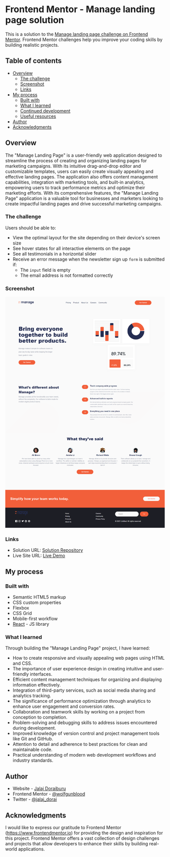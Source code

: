 # Frontend Mentor - Manage landing page solution

This is a solution to the [Manage landing page challenge on Frontend Mentor](https://www.frontendmentor.io/challenges/manage-landing-page-SLXqC6P5). Frontend Mentor challenges help you improve your coding skills by building realistic projects. 

## Table of contents

- [Overview](#overview)
  - [The challenge](#the-challenge)
  - [Screenshot](#screenshot)
  - [Links](#links)
- [My process](#my-process)
  - [Built with](#built-with)
  - [What I learned](#what-i-learned)
  - [Continued development](#continued-development)
  - [Useful resources](#useful-resources)
- [Author](#author)
- [Acknowledgments](#acknowledgments)

## Overview

The "Manage Landing Page" is a user-friendly web application designed to streamline the process of creating and organizing landing pages for marketing campaigns. With its intuitive drag-and-drop editor and customizable templates, users can easily create visually appealing and effective landing pages. The application also offers content management capabilities, integration with marketing tools, and built-in analytics, empowering users to track performance metrics and optimize their marketing efforts. With its comprehensive features, the "Manage Landing Page" application is a valuable tool for businesses and marketers looking to create impactful landing pages and drive successful marketing campaigns.

### The challenge

Users should be able to:

- View the optimal layout for the site depending on their device's screen size
- See hover states for all interactive elements on the page
- See all testimonials in a horizontal slider
- Receive an error message when the newsletter sign up `form` is submitted if:
  - The `input` field is empty
  - The email address is not formatted correctly

### Screenshot

![](./Screenshot.png)

### Links

- Solution URL: [Solution Repository](https://github.com/wolfgunblood/manage-landing-page)
- Live Site URL: [Live Demo](https://wolfgunblood.github.io/manage-landing-page/)

## My process

### Built with

- Semantic HTML5 markup
- CSS custom properties
- Flexbox
- CSS Grid
- Mobile-first workflow
- [React](https://reactjs.org/) - JS library


### What I learned

Through building the "Manage Landing Page" project, I have learned:

- How to create responsive and visually appealing web pages using HTML and CSS.
- The importance of user experience design in creating intuitive and user-friendly interfaces.
- Efficient content management techniques for organizing and displaying information effectively.
- Integration of third-party services, such as social media sharing and analytics tracking.
- The significance of performance optimization through analytics to enhance user engagement and conversion rates.
- Collaboration and teamwork skills by working on a project from conception to completion.
- Problem-solving and debugging skills to address issues encountered during development.
- Improved knowledge of version control and project management tools like Git and GitHub.
- Attention to detail and adherence to best practices for clean and maintainable code.
- Practical understanding of modern web development workflows and industry standards.

## Author

- Website - [Jalaj Doraiburu](https://wolfgunblood.github.io/portfolio/)
- Frontend Mentor - [@wolfgunblood](https://www.frontendmentor.io/profile/wolfgunblood)
- Twitter - [@jalaj_dorai](https://twitter.com/jalaj_dorai)


## Acknowledgments

I would like to express our gratitude to Frontend Mentor (https://www.frontendmentor.io) for providing the design and inspiration for this project. Frontend Mentor offers a vast collection of design challenges and projects that allow developers to enhance their skills by building real-world applications.
